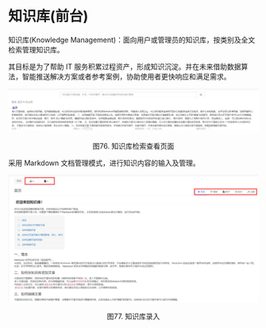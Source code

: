 # 知识库(前台)

知识库(Knowledge Management)：面向用户或管理员的知识库，按类别及全文检索管理知识库。

其目标是为了帮助 IT 服务积累过程资产，形成知识沉淀。并在未来借助数据算法，智能推送解决方案或者参考案例，协助使用者更快响应和满足需求。

![-w2020](../media/459619c6bcdb0eb3418e492162628941.png)
<center>图76. 知识库检索查看页面</center>

采用 Markdown 文档管理模式，进行知识内容的输入及管理。

![-w2020](../media/3089c55275705bb1844078c8c73cb077.png)
<center>图77. 知识库录入</center>
